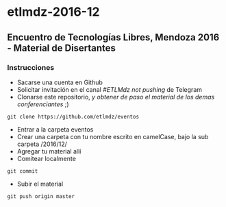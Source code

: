 # etlmdz-2016-12
## Encuentro de Tecnologías Libres, Mendoza 2016 - Material de Disertantes

### Instrucciones
* Sacarse una cuenta en Github
* Solicitar invitación en el canal *#ETLMdz not pushing*  de Telegram
* Clonarse este repositorio, _y obtener de paso el material de los demas
  conferenciantes_ ;)
```
git clone https://github.com/etlmdz/eventos
```
* Entrar a la carpeta eventos
* Crear una carpeta con tu nombre escrito en camelCase, bajo la sub carpeta /2016/12/
* Agregar tu material allí
* Comitear localmente
```
git commit
```
* Subir el material
```
git push origin master
```

